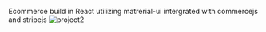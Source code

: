 Ecommerce build in React utilizing matrerial-ui intergrated with commercejs and stripejs
![project2](https://user-images.githubusercontent.com/76856697/143625176-99a54940-af47-4aee-b5a1-4b563cfbb025.png)
 
